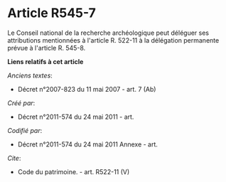 # Article R545-7

Le Conseil national de la recherche archéologique peut déléguer ses attributions mentionnées à l'article R. 522-11 à la
délégation permanente prévue à l'article R. 545-8.

**Liens relatifs à cet article**

_Anciens textes_:

  - Décret n°2007-823 du 11 mai 2007 - art. 7 (Ab)

_Créé par_:

  - Décret n°2011-574 du 24 mai 2011  - art.

_Codifié par_:

  - Décret n°2011-574 du 24 mai 2011 Annexe - art.

_Cite_:

  - Code du patrimoine. - art. R522-11 (V)
